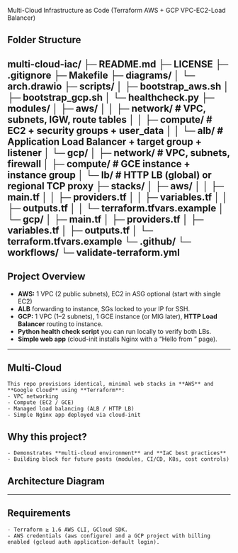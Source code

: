 Multi-Cloud Infrastructure as Code (Terraform AWS + GCP VPC-EC2-Load Balancer)

## Folder Structure

multi-cloud-iac/
├─ README.md
├─ LICENSE
├─ .gitignore
├─ Makefile
├─ diagrams/
│  └─ arch.drawio
├─ scripts/
│  ├─ bootstrap_aws.sh
│  ├─ bootstrap_gcp.sh
│  └─ healthcheck.py
├─ modules/
│  ├─ aws/
│  │  ├─ network/        # VPC, subnets, IGW, route tables
│  │  ├─ compute/        # EC2 + security groups + user_data
│  │  └─ alb/            # Application Load Balancer + target group + listener
│  └─ gcp/
│     ├─ network/        # VPC, subnets, firewall
│     ├─ compute/        # GCE instance + instance group
│     └─ lb/             # HTTP LB (global) or regional TCP proxy
├─ stacks/
│  ├─ aws/
│  │  ├─ main.tf
│  │  ├─ providers.tf
│  │  ├─ variables.tf
│  │  ├─ outputs.tf
│  │  └─ terraform.tfvars.example
│  └─ gcp/
│     ├─ main.tf
│     ├─ providers.tf
│     ├─ variables.tf
│     ├─ outputs.tf
│     └─ terraform.tfvars.example
└─ .github/
   └─ workflows/
      └─ validate-terraform.yml
---
## Project Overview
- **AWS:** 1 VPC (2 public subnets), EC2 in ASG optional (start with single EC2)
- **ALB** forwarding to instance, SGs locked to your IP for SSH.
- **GCP:** 1 VPC (1–2 subnets), 1 GCE instance (or MIG later), **HTTP Load Balancer** routing to instance.
- **Python health check script** you can run locally to verify both LBs.
- **Simple web app** (cloud-init installs Nginx with a “Hello from <CLOUD>” page).
---
## Multi-Cloud
	This repo provisions identical, minimal web stacks in **AWS** and **Google Cloud** using **Terraform**:
	- VPC networking
	- Compute (EC2 / GCE)
	- Managed load balancing (ALB / HTTP LB)
	- Simple Nginx app deployed via cloud-init

## Why this project?
	- Demonstrates **multi-cloud environment** and **IaC best practices**
	- Building block for future posts (modules, CI/CD, K8s, cost controls)

## Architecture Diagram




---
## Requirements
	- Terraform ≥ 1.6 AWS CLI, GCloud SDK.
	- AWS credentials (aws configure) and a GCP project with billing enabled (gcloud auth application-default login).
